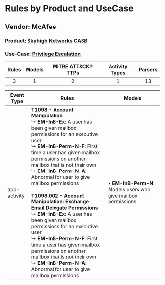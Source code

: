 Rules by Product and UseCase
============================
Vendor: McAfee
--------------
### Product: [Skyhigh Networks CASB](../ds_mcafee_skyhigh_networks_casb.md)
### Use-Case: [Privilege Escalation](../../../../UseCases/uc_privilege_escalation.md)

| Rules | Models | MITRE ATT&CK® TTPs | Activity Types | Parsers |
|:-----:|:------:|:------------------:|:--------------:|:-------:|
|   3   |   1    |         2          |       1        |   13    |

| Event Type   | Rules    | Models    |
| ---- | ---- | ---- |
| app-activity | <b>T1098 - Account Manipulation</b><br> ↳ <b>EM-InB-Ex</b>: A user has been given mailbox permissions for an executive user<br> ↳ <b>EM-InB-Perm-N-F</b>: First time a user has given mailbox permissions on another mailbox that is not their own<br> ↳ <b>EM-InB-Perm-N-A</b>: Abnormal for user to give mailbox permissions<br><br><b>T1098.002 - Account Manipulation: Exchange Email Delegate Permissions</b><br> ↳ <b>EM-InB-Ex</b>: A user has been given mailbox permissions for an executive user<br> ↳ <b>EM-InB-Perm-N-F</b>: First time a user has given mailbox permissions on another mailbox that is not their own<br> ↳ <b>EM-InB-Perm-N-A</b>: Abnormal for user to give mailbox permissions |  • <b>EM-InB-Perm-N</b>: Models users who give mailbox permissions |